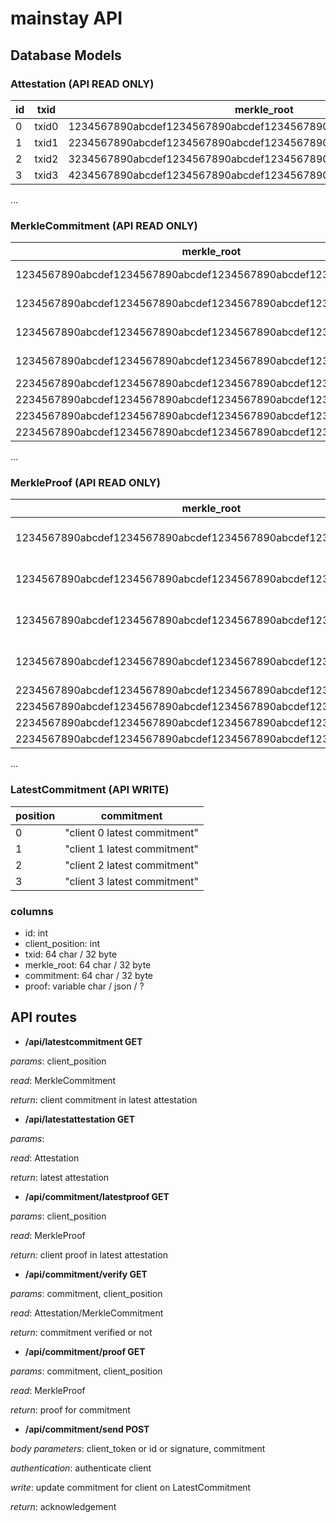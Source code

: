 # mainstay API

## Database Models

### Attestation (API READ ONLY)
id  | txid | merkle_root
--- | --- | ---
0 | txid0 | 1234567890abcdef1234567890abcdef1234567890abcdef1234567890abcdef
1 | txid1 | 2234567890abcdef1234567890abcdef1234567890abcdef1234567890abcdef
2 | txid2 | 3234567890abcdef1234567890abcdef1234567890abcdef1234567890abcdef
3 | txid3 | 4234567890abcdef1234567890abcdef1234567890abcdef1234567890abcdef
...

### MerkleCommitment (API READ ONLY)
merkle_root | client_position | commitment
--- | --- | ---
1234567890abcdef1234567890abcdef1234567890abcdef1234567890abcdef | 0 | "client0 commitment"
1234567890abcdef1234567890abcdef1234567890abcdef1234567890abcdef | 1 | "client1 commitment"
1234567890abcdef1234567890abcdef1234567890abcdef1234567890abcdef | 2 | "client2 commitment"
1234567890abcdef1234567890abcdef1234567890abcdef1234567890abcdef | 3 | "client3 commitment"
2234567890abcdef1234567890abcdef1234567890abcdef1234567890abcdef | 0 | ...
2234567890abcdef1234567890abcdef1234567890abcdef1234567890abcdef | 1 | ...
2234567890abcdef1234567890abcdef1234567890abcdef1234567890abcdef | 2 | ...
2234567890abcdef1234567890abcdef1234567890abcdef1234567890abcdef | 3 | ...
...

### MerkleProof (API READ ONLY)
merkle_root | client_position | proof
--- | --- | ---
1234567890abcdef1234567890abcdef1234567890abcdef1234567890abcdef | 0 | "client 0 proof"
1234567890abcdef1234567890abcdef1234567890abcdef1234567890abcdef | 1 | "client 1 proof"
1234567890abcdef1234567890abcdef1234567890abcdef1234567890abcdef | 2 | "client 2 proof"
1234567890abcdef1234567890abcdef1234567890abcdef1234567890abcdef | 3 | "client 3 proof"
2234567890abcdef1234567890abcdef1234567890abcdef1234567890abcdef | 0 | ...
2234567890abcdef1234567890abcdef1234567890abcdef1234567890abcdef | 1 | ...
2234567890abcdef1234567890abcdef1234567890abcdef1234567890abcdef | 2 | ...
2234567890abcdef1234567890abcdef1234567890abcdef1234567890abcdef | 3 | ...
...

### LatestCommitment (API WRITE)
position | commitment
--- | ---
0 | "client 0 latest commitment"
1 | "client 1 latest commitment"
2 | "client 2 latest commitment"
3 | "client 3 latest commitment"

### columns
- id: int
- client_position: int
- txid: 64 char / 32 byte
- merkle_root: 64 char / 32 byte
- commitment: 64 char / 32 byte
- proof: variable char / json / ?

## API routes

- **/api/latestcommitment GET**

*params*: client_position

*read*: MerkleCommitment

*return*: client commitment in latest attestation

- **/api/latestattestation GET**

*params*:

*read*: Attestation

*return*: latest attestation

- **/api/commitment/latestproof GET**

*params*: client_position

*read*: MerkleProof

*return*: client proof in latest attestation

- **/api/commitment/verify GET**

*params*: commitment, client_position

*read*: Attestation/MerkleCommitment

*return*: commitment verified or not

- **/api/commitment/proof GET**

*params*: commitment, client_position

*read*: MerkleProof

*return*: proof for commitment

- **/api/commitment/send POST**

*body parameters*: client_token or id or signature, commitment

*authentication*: authenticate client

*write*: update commitment for client on LatestCommitment

*return*: acknowledgement

